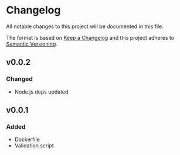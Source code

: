 # Changelog

All notable changes to this project will be documented in this file.

The format is based on [Keep a Changelog][keepachangelog] and this project adheres to [Semantic Versioning][semver].

## v0.0.2

### Changed

- Node.js deps updated

## v0.0.1

### Added

- Dockerfile
- Validation script

[keepachangelog]:https://keepachangelog.com/en/1.0.0/
[semver]:https://semver.org/spec/v2.0.0.html
